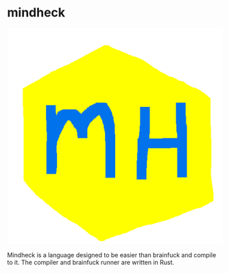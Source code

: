 # mindheck

![Image](image/mindheck.png)

Mindheck is a language designed to be easier than brainfuck and compile to it.
The compiler and brainfuck runner are written in Rust.
